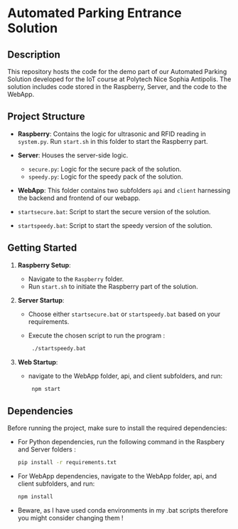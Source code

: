 # Automated Parking Entrance Solution

## Description

This repository hosts the code for the demo part of our Automated Parking Solution developed for the IoT course at Polytech Nice Sophia Antipolis. The solution includes code stored in the Raspberry, Server, and the code to the WebApp.

## Project Structure

- **Raspberry**: Contains the logic for ultrasonic and RFID reading in `system.py`. Run `start.sh` in this folder to start the Raspberry part.

- **Server**: Houses the server-side logic.
  - `secure.py`: Logic for the secure pack of the solution.
  - `speedy.py`: Logic for the speedy pack of the solution.

- **WebApp**: This folder contains two subfolders `api` and `client` harnessing the backend and frontend of our webapp.

- `startsecure.bat`: Script to start the secure version of the solution.

- `startspeedy.bat`: Script to start the speedy version of the solution.

## Getting Started

1. **Raspberry Setup**:
   - Navigate to the `Raspberry` folder.
   - Run `start.sh` to initiate the Raspberry part of the solution.

2. **Server Startup**:
   - Choose either `startsecure.bat` or `startspeedy.bat` based on your requirements.
   - Execute the chosen script to run the program :

      ```bash
       ./startspeedy.bat
2. **Web Startup**:
   - navigate to the WebApp folder, api, and client subfolders, and run:

      ```bash
       npm start
## Dependencies

Before running the project, make sure to install the required dependencies:

- For Python dependencies, run the following command in the Raspbery and Server folders :

  ```bash
  pip install -r requirements.txt
- For WebApp dependencies, navigate to the WebApp folder, api, and client subfolders, and run:

   ```bash
   npm install
- Beware, as I have used conda environments in my .bat scripts therefore you might consider changing them !
